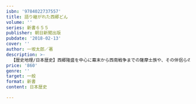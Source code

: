 ```yaml
---
isbn: '9784022737557'
title: 語り継がれた西郷どん
volume: ''
series: 新書６５５
publisher: 朝日新聞出版
pubdate: '2018-02-13'
cover: ''
author: 一坂太郎／著
description: >-
  【歴史地理/日本歴史】西郷隆盛を中心に幕末から西南戦争までの薩摩士族や、その伴侶らの証言を発掘し、同時代人の肉声から「西郷とその時代」を浮き彫りに。著者は古書店で偶然、明治維新の立役者らの記事を集めた明治の新聞スクラップブックを発見したその驚きの中身とは。
price: '860'
genre: ''
target: 一般
format: 新書
content: 日本歴史

---
```

